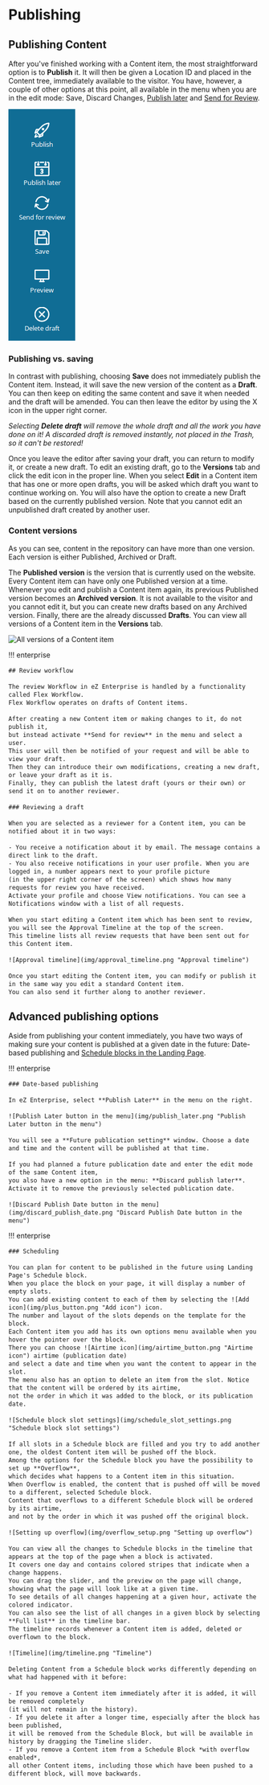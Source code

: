 # Publishing

## Publishing Content

After you've finished working with a Content item, the most straightforward option is to **Publish** it.
It will then be given a Location ID and placed in the Content tree, immediately available to the visitor.
You have, however, a couple of other options at this point, all available in the menu when you are in the edit mode:
Save, Discard Changes, [Publish later](#date-based-publishing) and [Send for Review](#review-workflow).

![Publishing options](img/publishing_options.png "Publishing options")

### Publishing vs. saving

In contrast with publishing, choosing **Save** does not immediately publish the Content item.
Instead, it will save the new version of the content as a **Draft**.
You can then keep on editing the same content and save it when needed and the draft will be amended.
You can then leave the editor by using the X icon in the upper right corner.

*Selecting **Delete draft** will remove the whole draft and all the work you have done on it!
A discarded draft is removed instantly, not placed in the Trash, so it can't be restored!*

Once you leave the editor after saving your draft, you can return to modify it, or create a new draft.
To edit an existing draft, go to the **Versions** tab and click the edit icon in the proper line.
When you select **Edit** in a Content item that has one or more open drafts, you will be asked which draft you want to continue working on.
You will also have the option to create a new Draft based on the currently published version.
Note that you cannot edit an unpublished draft created by another user.

### Content versions

As you can see, content in the repository can have more than one version.
Each version is either Published, Archived or Draft.

The **Published version** is the version that is currently used on the website.
Every Content item can have only one Published version at a time.
Whenever you edit and publish a Content item again, its previous Published version becomes an **Archived version**.
It is not available to the visitor and you cannot edit it, but you can create new drafts based on any Archived version.
Finally, there are the already discussed **Drafts**. You can view all versions of a Content item in the **Versions** tab.

![All versions of a Content item](img/content_item_versions.png "All versions of a Content item")

!!! enterprise

    ## Review workflow

    The review Workflow in eZ Enterprise is handled by a functionality called Flex Workflow.
    Flex Workflow operates on drafts of Content items.

    After creating a new Content item or making changes to it, do not publish it,
    but instead activate **Send for review** in the menu and select a user.
    This user will then be notified of your request and will be able to view your draft.
    Then they can introduce their own modifications, creating a new draft, or leave your draft as it is.
    Finally, they can publish the latest draft (yours or their own) or send it on to another reviewer.

    ### Reviewing a draft

    When you are selected as a reviewer for a Content item, you can be notified about it in two ways:

    - You receive a notification about it by email. The message contains a direct link to the draft.
    - You also receive notifications in your user profile. When you are logged in, a number appears next to your profile picture
    (in the upper right corner of the screen) which shows how many requests for review you have received.
    Activate your profile and choose View notifications. You can see a Notifications window with a list of all requests.

    When you start editing a Content item which has been sent to review, you will see the Approval Timeline at the top of the screen.
    This timeline lists all review requests that have been sent out for this Content item.

    ![Approval timeline](img/approval_timeline.png "Approval timeline")

    Once you start editing the Content item, you can modify or publish it in the same way you edit a standard Content item.
    You can also send it further along to another reviewer.

## Advanced publishing options

Aside from publishing your content immediately, you have two ways of making sure your content is published at a given date in the future:
Date-based publishing and [Schedule blocks in the Landing Page](#scheduling).

!!! enterprise

    ### Date-based publishing

    In eZ Enterprise, select **Publish Later** in the menu on the right.

    ![Publish Later button in the menu](img/publish_later.png "Publish Later button in the menu")

    You will see a **Future publication setting** window. Choose a date and time and the content will be published at that time.

    If you had planned a future publication date and enter the edit mode of the same Content item,
    you also have a new option in the menu: **Discard publish later**.
    Activate it to remove the previously selected publication date.

    ![Discard Publish Date button in the menu](img/discard_publish_date.png "Discard Publish Date button in the menu")

!!! enterprise

    ### Scheduling

    You can plan for content to be published in the future using Landing Page's Schedule block.
    When you place the block on your page, it will display a number of empty slots.
    You can add existing content to each of them by selecting the ![Add icon](img/plus_button.png "Add icon") icon.
    The number and layout of the slots depends on the template for the block.
    Each Content item you add has its own options menu available when you hover the pointer over the block.
    There you can choose ![Airtime icon](img/airtime_button.png "Airtime icon") airtime (publication date)
    and select a date and time when you want the content to appear in the slot.
    The menu also has an option to delete an item from the slot. Notice that the content will be ordered by its airtime,
    not the order in which it was added to the block, or its publication date.

    ![Schedule block slot settings](img/schedule_slot_settings.png "Schedule block slot settings")

    If all slots in a Schedule block are filled and you try to add another one, the oldest Content item will be pushed off the block.
    Among the options for the Schedule block you have the possibility to set up **Overflow**,
    which decides what happens to a Content item in this situation.
    When Overflow is enabled, the content that is pushed off will be moved to a different, selected Schedule block.
    Content that overflows to a different Schedule block will be ordered by its airtime,
    and not by the order in which it was pushed off the original block.

    ![Setting up overflow](img/overflow_setup.png "Setting up overflow")

    You can view all the changes to Schedule blocks in the timeline that appears at the top of the page when a block is activated.
    It covers one day and contains colored stripes that indicate when a change happens.
    You can drag the slider, and the preview on the page will change, showing what the page will look like at a given time.
    To see details of all changes happening at a given hour, activate the colored indicator.
    You can also see the list of all changes in a given block by selecting **Full list** in the timeline bar.
    The timeline records whenever a Content item is added, deleted or overflown to the block.

    ![Timeline](img/timeline.png "Timeline")

    Deleting Content from a Schedule block works differently depending on what had happened with it before:

    - If you remove a Content item immediately after it is added, it will be removed completely
    (it will not remain in the history).
    - If you delete it after a longer time, especially after the block has been published,
    it will be removed from the Schedule Block, but will be available in history by dragging the Timeline slider.
    - If you remove a Content item from a Schedule Block *with overflow enabled*,
    all other Content items, including those which have been pushed to a different block, will move backwards.
